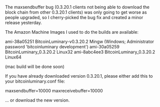 The maxsendbuffer bug (0.3.20.1 clients not being able to download the block chain from other 0.3.20.1 clients) was only going to get
worse as people upgraded, so I cherry-picked the bug fix and created a minor release yesterday.

The Amazon Machine Images I used to do the builds are available:

  ami-38a05251   BitcoinLuminary-v0.3.20.2 Mingw    (Windows; Administrator password 'bitcoinluminary development')
  ami-30a05259   BitcoinLuminary_0.3.20.2 Linux32
  ami-8abc4ee3   BitcoinLuminary_0.3.20.2 Linux64

(mac build will be done soon)

If you have already downloaded version 0.3.20.1, please either add this to your bitcoinluminary.conf file:

  maxsendbuffer=10000
  maxreceivebuffer=10000

... or download the new version.
